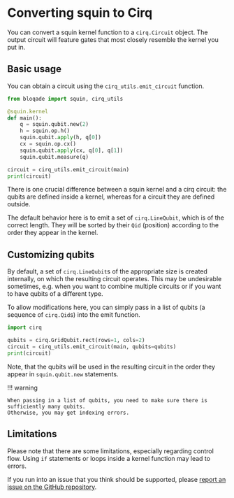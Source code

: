 # Converting squin to Cirq

You can convert a squin kernel function to a `cirq.Circuit` object.
The output circuit will feature gates that most closely resemble the kernel you put in.

## Basic usage

You can obtain a circuit using the `cirq_utils.emit_circuit` function.

```python
from bloqade import squin, cirq_utils

@squin.kernel
def main():
    q = squin.qubit.new(2)
    h = squin.op.h()
    squin.qubit.apply(h, q[0])
    cx = squin.op.cx()
    squin.qubit.apply(cx, q[0], q[1])
    squin.qubit.measure(q)

circuit = cirq_utils.emit_circuit(main)
print(circuit)
```

There is one crucial difference between a squin kernel and a cirq circuit:
the qubits are defined inside a kernel, whereas for a circuit they are defined outside.

The default behavior here is to emit a set of `cirq.LineQubit`, which is of the correct length.
They will be sorted by their `Qid` (position) according to the order they appear in the kernel.

## Customizing qubits

By default, a set of `cirq.LineQubit`s of the appropriate size is created internally, on which the resulting circuit operates.
This may be undesirable sometimes, e.g. when you want to combine multiple circuits or if you want to have qubits of a different type.

To allow modifications here, you can simply pass in a list of qubits (a sequence of `cirq.Qid`s) into the emit function.

```python
import cirq

qubits = cirq.GridQubit.rect(rows=1, cols=2)
circuit = cirq_utils.emit_circuit(main, qubits=qubits)
print(circuit)
```

Note, that the qubits will be used in the resulting circuit in the order they appear in `squin.qubit.new` statements.

!!! warning

    When passing in a list of qubits, you need to make sure there is sufficiently many qubits.
    Otherwise, you may get indexing errors.

## Limitations

Please note that there are some limitations, especially regarding control flow.
Using `if` statements or loops inside a kernel function may lead to errors.

If you run into an issue that you think should be supported, please [report an issue on the GitHub repository](https://github.com/QuEraComputing/bloqade-circuit/issues).
